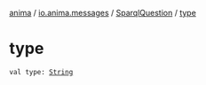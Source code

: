 [anima](../../index.md) / [io.anima.messages](../index.md) / [SparqlQuestion](index.md) / [type](./type.md)

# type

`val type: `[`String`](https://kotlinlang.org/api/latest/jvm/stdlib/kotlin/-string/index.html)